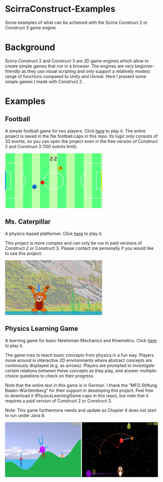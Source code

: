 # ScirraConstruct-Examples
Some examples of what can be achieved with the Scirra Construct 2 or Construct 3 game engine

# Background
Scirra Construct 2 and Construct 3 are 2D game engines which allow to create simple games that run in a browser. The engines are very beginner-friendly as they use visual scripting and only support a relatively modest range of functions compared to Unity and Unreal. Here I present some simple games I made with Construct 2.

# Examples
## Football 
A simple football game for two players. Click [here](https://mariusrubo.github.io/football/) to play it. 
The entire project is saved in the file football.capx in this repo. Its logic only consists of 33 events, so you can open the project even in the free version of Construct 2 and Construct 3 (100 events limit). 

<img src="https://github.com/mariusrubo/ScirraConstruct-Examples/blob/master/football_screenshot.jpg" width="320" height="180">


## Ms. Caterpillar
A physics-based platformer. Click [here](https://mariusrubo.github.io/Caterpillar/) to play it. 

This project is more complex and can only be run in paid versions of Construct 2 or Construct 3. Please contact me personally if you would like to use this project. 

<img src="https://github.com/mariusrubo/ScirraConstruct-Examples/blob/master/ms_caterpillar_screenshot.jpg" width="320" height="180">

## Physics Learning Game
A learning game for basic Newtonian Mechanics and Kinematics. Click [here](https://mariusrubo.github.io/PhysicsLearningGame/) to play it. 

The game tries to teach basic concepts from physics in a fun way. Players move around in interactive 2D environments where abstract concepts are continously displayed (e.g. as arrows). Players are prompted to investigate certain relations between these concepts as they play, and answer multiple-choice questions to check on their progress.

Note that the entire text in this game is in German. I thank the "MFG Stiftung Baden-Württemberg" for their support in developing this project. Feel free to download it (PhysicsLearningGame.capx in this repo), but note that it requires a paid version of Construct 2 or Construct 3. 

Note: This game furthermore needs and update as Chapter 4 does not start to run under Java 8. 

<img src="https://github.com/mariusrubo/ScirraConstruct-Examples/blob/master/physics_learning_game_screenshots.jpg" width="724" height="180">
